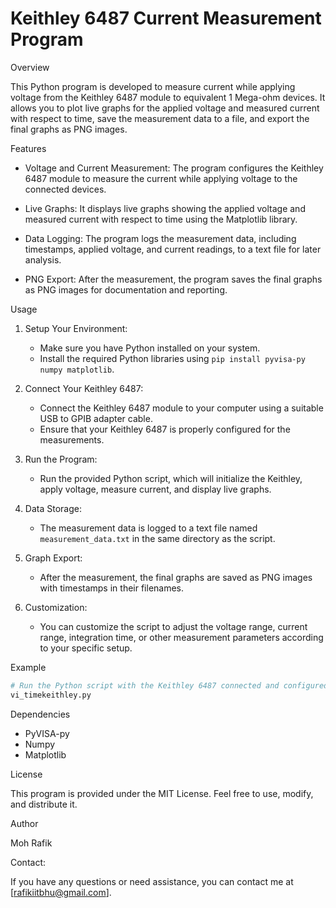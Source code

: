 
# Keithley 6487 Current Measurement Program

 Overview

This Python program is developed to measure current while applying voltage from the Keithley 6487 module to equivalent 1 Mega-ohm devices. It allows you to plot live graphs for the applied voltage and measured current with respect to time, save the measurement data to a file, and export the final graphs as PNG images.

 Features

- Voltage and Current Measurement: The program configures the Keithley 6487 module to measure the current while applying voltage to the connected devices.

- Live Graphs: It displays live graphs showing the applied voltage and measured current with respect to time using the Matplotlib library.

- Data Logging: The program logs the measurement data, including timestamps, applied voltage, and current readings, to a text file for later analysis.

- PNG Export: After the measurement, the program saves the final graphs as PNG images for documentation and reporting.

 Usage

1. Setup Your Environment:
   - Make sure you have Python installed on your system.
   - Install the required Python libraries using `pip install pyvisa-py numpy matplotlib`.

2. Connect Your Keithley 6487:
   - Connect the Keithley 6487 module to your computer using a suitable USB to GPIB adapter cable.
   - Ensure that your Keithley 6487 is properly configured for the measurements.

3. Run the Program:
   - Run the provided Python script, which will initialize the Keithley, apply voltage, measure current, and display live graphs.

4. Data Storage:
   - The measurement data is logged to a text file named `measurement_data.txt` in the same directory as the script.

5. Graph Export:
   - After the measurement, the final graphs are saved as PNG images with timestamps in their filenames.

6. Customization:
   - You can customize the script to adjust the voltage range, current range, integration time, or other measurement parameters according to your specific setup.

 Example

```python
# Run the Python script with the Keithley 6487 connected and configured.
vi_timekeithley.py
```

 Dependencies

- PyVISA-py
- Numpy
- Matplotlib

 License

This program is provided under the MIT License. Feel free to use, modify, and distribute it.

 Author

Moh Rafik

 Contact:

If you have any questions or need assistance, you can contact me at [rafikiitbhu@gmail.com].
